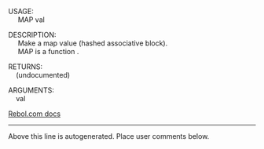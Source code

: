 USAGE:  
&nbsp;&nbsp;&nbsp;&nbsp;&nbsp;MAP&nbsp;val&nbsp;  
  
DESCRIPTION:  
&nbsp;&nbsp;&nbsp;&nbsp;&nbsp;Make&nbsp;a&nbsp;map&nbsp;value&nbsp;(hashed&nbsp;associative&nbsp;block).  
&nbsp;&nbsp;&nbsp;&nbsp;&nbsp;MAP&nbsp;is&nbsp;a&nbsp;function&nbsp;.  
  
RETURNS:  
&nbsp;&nbsp;&nbsp;&nbsp;(undocumented)  
  
ARGUMENTS:  
&nbsp;&nbsp;&nbsp;&nbsp;val  

[Rebol.com docs](http://www.rebol.com/r3/docs/functions/map.html)
___
Above this line is autogenerated. Place user comments below.